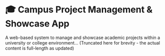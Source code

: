# 🎓 Campus Project Management & Showcase App

A web-based system to manage and showcase academic projects within a university or college environment...
(Truncated here for brevity - the actual content is full-length as updated)

